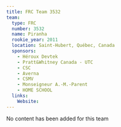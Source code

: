 ```yaml
---
title: FRC Team 3532
team:
  type: FRC
  number: 3532
  name: Piranha
  rookie_year: 2011
  location: Saint-Hubert, Québec, Canada
  sponsors:
    - Héroux Devtek
    - Pratt&Whitney Canada - UTC
    - CSC
    - Averna
    - CSMV
    - Monseigneur A.-M.-Parent
    - HOME SCHOOL
  links:
    Website: 
---
```

No content has been added for this team